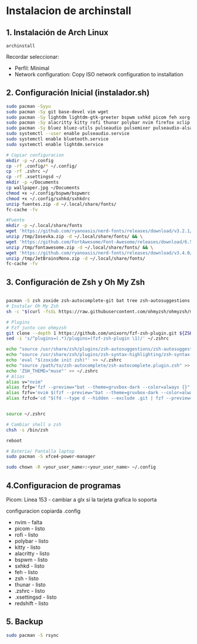 # Instalacion de archinstall

## 1. Instalación de Arch Linux

    archinstall

Recordar seleccionar:

- Perfil: Minimal
- Network configuration: Copy ISO network configuration to installation

## 2. Configuración Inicial (instalador.sh)

```bash
sudo pacman -Syyu
sudo pacman -Sy git base-devel vim wget
sudo pacman -Sy lightdm lightdm-gtk-greeter bspwm sxhkd picom feh xorg-xrandr
sudo pacman -Sy alacritty kitty rofi thunar polybar nvim firefox xclip polkit-gnome pulseaudio zip wget unzip htop htop man
sudo pacman -Sy bluez bluez-utils pulseaudio pulsemixer pulseaudio-alsa xsettingsd material-gtk-theme vesktop redshift papirus-icon-theme xcolor
sudo systemctl --user enable pulseaudio.service
sudo systemctl enable bluetooth.service
sudo systemctl enable lightdm.service

# Copiar configuracion
mkdir -p ~/.config
cp -rf .config/* ~/.config/
cp -rf .zshrc ~/
cp -rf .xsettingsd ~/
mkdir -p ~/Documents
cp wallpaper.jpg ~/Documents
chmod +x ~/.config/bspwm/bspwmrc
chmod +x ~/.config/sxhkd/sxhkdrc
unzip fuentes.zip -d ~/.local/share/fonts/
fc-cache -fv

#Fuente
mkdir -p ~/.local/share/fonts
wget 'https://github.com/ryanoasis/nerd-fonts/releases/download/v3.2.1/Iosevka.zip' -O /tmp/Iosevka.zip && \
unzip /tmp/Iosevka.zip -d ~/.local/share/fonts/ && \
wget 'https://github.com/FortAwesome/Font-Awesome/releases/download/6.5.2/fontawesome-free-6.5.2-desktop.zip' -O /tmp/fontawesome.zip && \
unzip /tmp/fontawesome.zip -d ~/.local/share/fonts/ && \
wget 'https://github.com/ryanoasis/nerd-fonts/releases/download/v3.4.0/JetBrainsMono.zip' -O /tmp/JetBrainsMono.zip && \
unzip /tmp/JetBrainsMono.zip -d ~/.local/share/fonts/
fc-cache -fv


```

## 3. Configuración de Zsh y Oh My Zsh

```bash

pacman -S zsh zoxide zsh-autocomplete-git bat tree zsh-autosuggestions zsh-syntax-highlighting
# Instalar Oh My Zsh
sh -c "$(curl -fsSL https://raw.githubusercontent.com/ohmyzsh/ohmyzsh/master/tools/install.sh)"

# Plugins
# Fzf junto con ohmyzsh
git clone --depth 1 https://github.com/unixorn/fzf-zsh-plugin.git ${ZSH_CUSTOM:-~/.oh-my-zsh/custom}/plugins/fzf-zsh-plugin
sed -i 's/^plugins=(.*)/plugins=(fzf-zsh-plugin \1)/' ~/.zshrc

echo "source /usr/share/zsh/plugins/zsh-autosuggestions/zsh-autosuggestions.zsh" >> ~/.zshrc
echo "source /usr/share/zsh/plugins/zsh-syntax-highlighting/zsh-syntax-highlighting.zsh" >> ~/.zshrc
echo 'eval "$(zoxide init zsh)"' >> ~/.zshrc
echo "source /path/to/zsh-autocomplete/zsh-autocomplete.plugin.zsh" >> ~/.zshrc
echo 'ZSH_THEME="muse"' >> ~/.zshrc
# Alias
alias v="nvim"
alias fzfp='fzf --preview="bat --theme=gruvbox-dark --color=always {}"'
alias fzfv='nvim $(fzf --preview="bat --theme=gruvbox-dark --color=always {}")'
alias fzfcd='cd "$(fd --type d --hidden --exclude .git | fzf --preview="tree -C {} | head -100")"'


source ~/.zshrc

# Cambiar shell a zsh
chsh -s /bin/zsh

reboot

# Bateria/ Pantalla laptop
sudo pacman -S xfce4-power-manager

sudo chown -R <your_user_name>:<your_user_name> ~/.config
```

## 4.Configuracion de programas

Picom: Linea 153 - cambiar a glx si la tarjeta grafica lo soporta

configuracion copiarda .config

- nvim - falta
- picom - listo
- rofi - listo
- polybar - listo
- kitty - listo
- alacritty - listo
- bspwm - listo
- sxhkd - listo
- feh - listo
- zsh - listo
- thunar - listo
- .zshrc - listo
- .xsettingsd - listo
- redshift - listo

## 5. Backup

```bash
sudo pacman -S rsync
```

